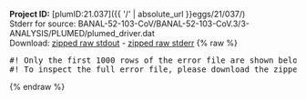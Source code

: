 **Project ID:** [plumID:21.037]({{ '/' | absolute_url }}eggs/21/037/)  
Stderr for source:  BANAL-52-103-CoV/BANAL-52-103-CoV.3/3-ANALYSIS/PLUMED/plumed_driver.dat   
Download: [zipped raw stdout](plumed_driver.dat.plumed.stdout.txt.zip) - [zipped raw stderr](plumed_driver.dat.plumed.stderr.txt.zip) 
{% raw %}
<pre>
#! Only the first 1000 rows of the error file are shown below
#! To inspect the full error file, please download the zipped raw stderr file above
</pre>
{% endraw %}
